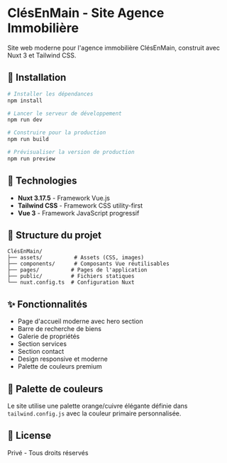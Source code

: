 # ClésEnMain - Site Agence Immobilière

Site web moderne pour l'agence immobilière ClésEnMain, construit avec Nuxt 3 et Tailwind CSS.

## 🚀 Installation

```bash
# Installer les dépendances
npm install

# Lancer le serveur de développement
npm run dev

# Construire pour la production
npm run build

# Prévisualiser la version de production
npm run preview
```

## 🎨 Technologies

- **Nuxt 3.17.5** - Framework Vue.js
- **Tailwind CSS** - Framework CSS utility-first
- **Vue 3** - Framework JavaScript progressif

## 📁 Structure du projet

```
ClésEnMain/
├── assets/          # Assets (CSS, images)
├── components/      # Composants Vue réutilisables
├── pages/          # Pages de l'application
├── public/         # Fichiers statiques
└── nuxt.config.ts  # Configuration Nuxt
```

## ✨ Fonctionnalités

- Page d'accueil moderne avec hero section
- Barre de recherche de biens
- Galerie de propriétés
- Section services
- Section contact
- Design responsive et moderne
- Palette de couleurs premium

## 🎨 Palette de couleurs

Le site utilise une palette orange/cuivre élégante définie dans `tailwind.config.js` avec la couleur primaire personnalisée.

## 📝 License

Privé - Tous droits réservés
